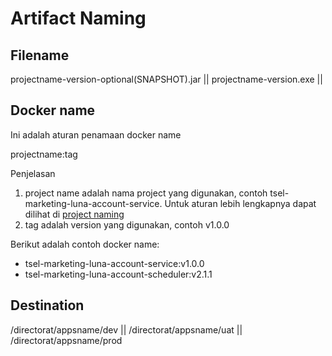 # Artifact Naming

## Filename
projectname-version-optional(SNAPSHOT).jar ||
projectname-version.exe ||

## Docker name
Ini adalah aturan penamaan docker name

projectname:tag

Penjelasan
1. project name adalah nama project yang digunakan, contoh tsel-marketing-luna-account-service. Untuk aturan lebih lengkapnya dapat dilihat di [project naming](/project_naming.md)
2. tag adalah version yang digunakan, contoh v1.0.0

Berikut adalah contoh docker name:
- tsel-marketing-luna-account-service:v1.0.0
- tsel-marketing-luna-account-scheduler:v2.1.1

## Destination
/directorat/appsname/dev ||
/directorat/appsname/uat ||
/directorat/appsname/prod
